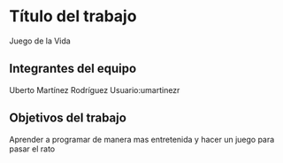 # Título del trabajo

Juego de la Vida

## Integrantes del equipo

Uberto Martínez Rodríguez Usuario:umartinezr

## Objetivos del trabajo

Aprender a programar de manera mas entretenida y hacer un juego para pasar el rato 
